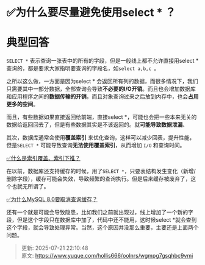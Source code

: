 # ✅为什么要尽量避免使用select * ？

# 典型回答


`SELECT *` 表示查询一张表中的所有的字段，但是一般线上都不允许直接用select *查询的，都是要求大家指明要查询的字段名，如`select a,b,c `。



之所以这么做，一方面是因为select * 会返回所有列的数据，而很多情况下，我们只需要其中一部分数据，全部查询会导致**不必要的I/O开销**。而且也会增加数据库和应用程序之间的**数据传输的开销**，而且对象查询过来之后放到内存中，也会**占用更多的空间**。



而且，有些数据如果直接返回给前端，直接select *，可能也会把一些本来无关的数据给返回回去了，但是有些数据其实是不该返回的。就**可能导致数据泄漏**、



其次，数据库通常会使用**覆盖索引** 来优化查询，这样可以减少回表，提升性能，但是`SELECT *` 可能导致查询**无法使用覆盖索引**，从而增加 `I/O` 和查询时间。



[✅什么是索引覆盖、索引下推？](https://www.yuque.com/hollis666/oolnrs/gpg6mivy21wg0r55)



在以前，数据库还支持缓存的时候，用了`SELECT *`，只要表结构发生变化（新增/删除字段），缓存可能会失效，导致频繁的查询执行。但是后来缓存被废弃了，这个也就无所谓了。



[✅为什么MySQL 8.0要取消查询缓存？](https://www.yuque.com/hollis666/oolnrs/wuzidroy4wl3xag9)



还有一个就是可能会导致隐患，比如我们之前就出现过，线上增加了一个新的字段，但是这个字段只在数据库中加了，代码中还不能用，这时候select *就会查到这个字段，就会导致处理异常。当然，这个原因并没那么重要，主要还是上面两个问题。



> 更新: 2025-07-21 22:10:48  
> 原文: <https://www.yuque.com/hollis666/oolnrs/wgmpg7gsqhbc9vmi>